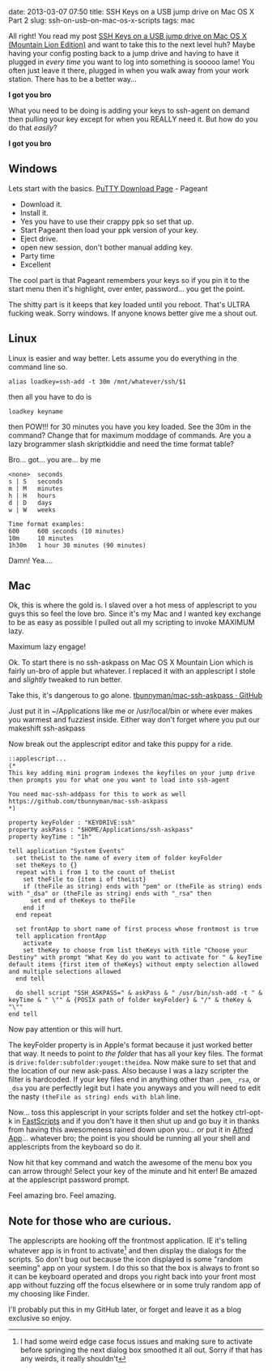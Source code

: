 date: 2013-03-07 07:50
title: SSH Keys on a USB jump drive on Mac OS X Part 2
slug: ssh-on-usb-on-mac-os-x-scripts
tags: mac

All right! You read my post [SSH Keys on a USB jump drive on Mac OS X (Mountain Lion Edition)](http://bunnyman.info/posts/2013/Feb/25/ssh-on-usb-on-mac-os-x/) and want to take this to the next level huh? Maybe having your config posting back to a jump drive and having to have it plugged in _every time_ you want to log into something is sooooo lame! You often just leave it there, plugged in when you walk away from your work station. There has to be a better way…

**I got you bro**

What you need to be doing is adding your keys to ssh-agent on demand then pulling your key except for when you REALLY need it. But how do you do that _easily_?

**I got you bro**

## Windows
Lets start with the basics. [PuTTY Download Page](http://www.chiark.greenend.org.uk/~sgtatham/putty/download.html) - Pageant

- Download it.
- Install it.
- Yes you have to use their crappy ppk so set that up.
- Start Pageant then load your ppk version of your key.
- Eject drive.
- open new session, don't bother manual adding key.
- Party time
- Excellent

The cool part is that Pageant remembers your keys so if you pin it to the start menu then it's highlight, over enter, password… you get the point.

The shitty part is it keeps that key loaded until you reboot. That's ULTRA fucking weak. Sorry windows. If anyone knows better give me a shout out.

## Linux
Linux is easier and way better. Lets assume you do everything in the command line so.

	alias loadkey=ssh-add -t 30m /mnt/whatever/ssh/$1

then all you have to do is

	loadkey keyname

then POW!!! for 30 minutes you have you key loaded. See the 30m in the command? Change that for maximum moddage of commands. Are you a lazy brogrammer slash skriptkiddie and need the time format table?

Bro… got… you are… by me

	<none>  seconds
	s | S   seconds
	m | M   minutes
	h | H   hours
	d | D   days
	w | W   weeks

	Time format examples:
	600     600 seconds (10 minutes)
	10m     10 minutes
	1h30m   1 hour 30 minutes (90 minutes)

Damn! Yea….

## Mac
Ok, this is where the gold is. I slaved over a hot mess of applescript to you guys this so feel the love bro. Since it's my Mac and I wanted key exchange to be as easy as possible I pulled out all my scripting to invoke MAXIMUM lazy.

Maximum lazy engage!

Ok. To start there is no ssh-askpass on Mac OS X Mountain Lion which is fairly un-bro of apple but whatever. I replaced it with an applescript I stole and _slightly_ tweaked to run better. 

Take this, it's dangerous to go alone.
[tbunnyman/mac-ssh-askpass · GitHub](https://github.com/tbunnyman/mac-ssh-askpass)

Just put it in ~/Applications like me or /usr/local/bin or where ever makes you warmest and fuzziest inside. Either way don't forget where you put our makeshift ssh-askpass

Now break out the applescript editor and take this puppy for a ride.

    ::applescript...
    (*
    This key adding mini program indexes the keyfiles on your jump drive
    then prompts you for what one you want to load into ssh-agent

    You need mac-ssh-addpass for this to work as well
    https://github.com/tbunnyman/mac-ssh-askpass
    *)

    property keyFolder : "KEYDRIVE:ssh"
    property askPass : "$HOME/Applications/ssh-askpass"
    property keyTime : "1h"

    tell application "System Events"
      set theList to the name of every item of folder keyFolder
      set theKeys to {}
      repeat with i from 1 to the count of theList
        set theFile to {item i of theList}
        if (theFile as string) ends with "pem" or (theFile as string) ends with "_dsa" or (theFile as string) ends with "_rsa" then
          set end of theKeys to theFile
        end if
      end repeat
      
      set frontApp to short name of first process whose frontmost is true
      tell application frontApp
        activate
        set theKey to choose from list theKeys with title "Choose your Destiny" with prompt "What Key do you want to activate for " & keyTime default items {first item of theKeys} without empty selection allowed and multiple selections allowed
      end tell
      
      do shell script "SSH_ASKPASS=" & askPass & " /usr/bin/ssh-add -t " & keyTime & " \"" & {POSIX path of folder keyFolder} & "/" & theKey & "\""
    end tell

Now pay attention or this will hurt.

The keyFolder property is in Apple's format because it just worked better that way. It needs to point to _the folder_ that has all your key files. The format is `drive:folder:subfolder:youget:theidea`. Now make sure to set that and the location of our new ask-pass.
Also because I was a lazy scripter the filter is hardcoded. If your key files end in anything other than `.pem`, `_rsa`, or `_dsa` you are perfectly legit but I hate you anyways and you will need to edit the nasty `(theFile as string) ends with blah` line.

Now... toss this applescript in your scripts folder and set the hotkey ctrl-opt-k in [FastScripts](http://www.red-sweater.com/fastscripts/) and if you don't have it then shut up and go buy it in thanks from having this awesomeness rained down upon you… or put it in [Alfred App](http://www.alfredapp.com/)... whatever bro; the point is you should be running all your shell and applescripts from the keyboard so do it.

Now hit that key command and watch the awesome of the menu box you can arrow through! Select your key of the minute and hit enter! Be amazed at the applescript password prompt.

Feel amazing bro. Feel amazing.


## Note for those who are curious.
The applescripts are hooking off the frontmost application. IE it's telling whatever app is in front to activate[^ACT] and then display the dialogs for the scripts. So don't bug out because the icon displayed is some "random seeming" app on your system. I do this so that the box is always to front so it can be keyboard operated and drops you right back into your front most app without fuzzing off the focus elsewhere or in some truly random app of my choosing like Finder.

[^ACT]: I had some weird edge case focus issues and making sure to activate before springing the next dialog box smoothed it all out. Sorry if that has any weirds, it really shouldn't



I'll probably put this in my GitHub later, or forget and leave it as a blog exclusive so enjoy.
